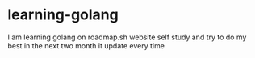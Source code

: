 # learning-golang
I am learning golang on roadmap.sh website self study and try to do my best in the next two month it update every time 
